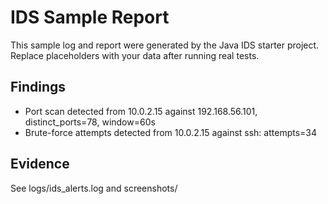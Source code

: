 # IDS Sample Report

This sample log and report were generated by the Java IDS starter project. Replace placeholders with your data after running real tests.

## Findings
- Port scan detected from 10.0.2.15 against 192.168.56.101, distinct_ports=78, window=60s
- Brute-force attempts detected from 10.0.2.15 against ssh: attempts=34

## Evidence
See logs/ids_alerts.log and screenshots/
